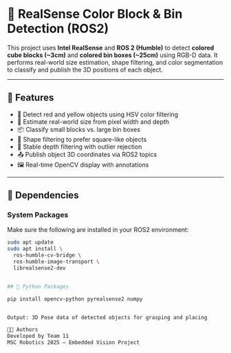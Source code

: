 # 🧠 RealSense Color Block & Bin Detection (ROS2)

This project uses **Intel RealSense** and **ROS 2 (Humble)** to detect **colored cube blocks (~3cm)** and **colored bin boxes (~25cm)** using RGB-D data. It performs real-world size estimation, shape filtering, and color segmentation to classify and publish the 3D positions of each object.

---

## 📸 Features

- 🎨 Detect red and yellow objects using HSV color filtering
- 📏 Estimate real-world size from pixel width and depth
- 📦 Classify small blocks vs. large bin boxes
- 🧠 Shape filtering to prefer square-like objects
- 🧼 Stable depth filtering with outlier rejection
- 📤 Publish object 3D coordinates via ROS2 topics
- 🖼 Real-time OpenCV display with annotations

---

## 🧰 Dependencies

### System Packages

Make sure the following are installed in your ROS2 environment:

```bash
sudo apt update
sudo apt install \
  ros-humble-cv-bridge \
  ros-humble-image-transport \
  librealsense2-dev


## 🧰 Python Packages

pip install opencv-python pyrealsense2 numpy


Output: 3D Pose data of detected objects for grasping and placing

👨‍💻 Authors
Developed by Team 11
MSC Robotics 2025 – Embedded Vision Project

